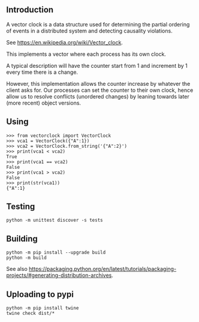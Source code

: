 Introduction
------------

A vector clock is a data structure used for determining the partial
ordering of events in a distributed system and detecting causality
violations.

See https://en.wikipedia.org/wiki/Vector_clock.

This implements a vector where each process has its own clock.

A typical description will have the counter start from 1 and increment by
1 every time there is a change.

However, this implementation allows the counter increase by whatever the
client asks for.  Our processes can set the counter to their own clock,
hence allow us to resolve conflicts (unordered changes) by leaning towards
later (more recent) object versions.

Using
-----

```
>>> from vectorclock import VectorClock
>>> vca1 = VectorClock({"A":1})
>>> vca2 = VectorClock.from_string('{"A":2}')
>>> print(vca1 < vca2)
True
>>> print(vca1 == vca2)
False
>>> print(vca1 > vca2)
False
>>> print(str(vca1))
{"A":1}
```

Testing
-------

```
python -m unittest discover -s tests
```

Building
--------

```
python -m pip install --upgrade build
python -m build
```

See also https://packaging.python.org/en/latest/tutorials/packaging-projects/#generating-distribution-archives.

Uploading to pypi
-----------------

```
python -m pip install twine
twine check dist/*
```
